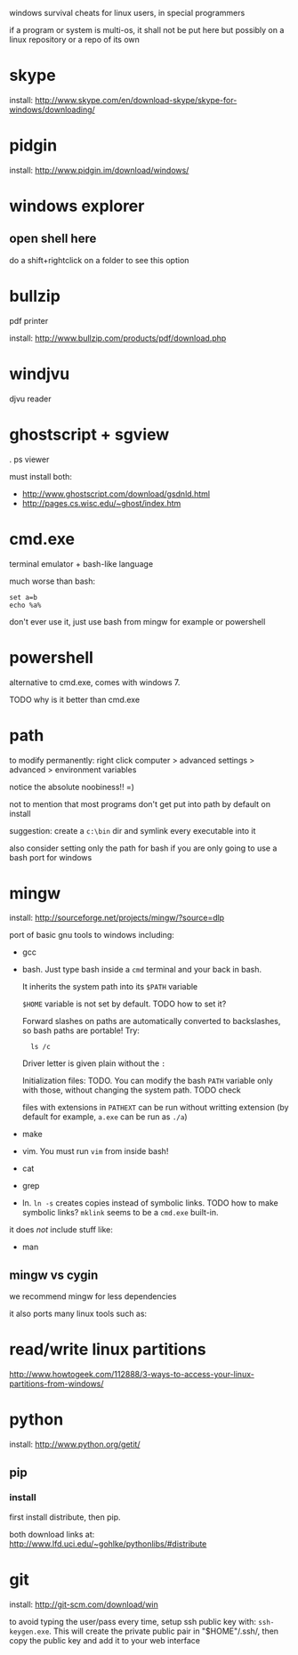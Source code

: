 windows survival cheats for linux users, in special programmers

if a program or system is multi-os, it shall not be put here but possibly on a linux repository or a repo of its own

# skype

install: <http://www.skype.com/en/download-skype/skype-for-windows/downloading/>

# pidgin

install: <http://www.pidgin.im/download/windows/>

# windows explorer

## open shell here

do a shift+rightclick on a folder to see this option

# bullzip

pdf printer

install: <http://www.bullzip.com/products/pdf/download.php>

# windjvu

djvu reader

# ghostscript + sgview

. ps viewer

must install both:

- <http://www.ghostscript.com/download/gsdnld.html>
- <http://pages.cs.wisc.edu/~ghost/index.htm>

# cmd.exe

terminal emulator + bash-like language

much worse than bash:

    set a=b
    echo %a%

don't ever use it, just use bash from mingw for example or powershell

# powershell

alternative to cmd.exe, comes with windows 7.

TODO why is it better than cmd.exe

# path

to modify permanently: right click computer > advanced settings > advanced > environment variables

notice the absolute noobiness!! =)

not to mention that most programs don't get put into path by default on install

suggestion: create a `c:\bin` dir and symlink every executable into it

also consider setting only the path for bash if you are only going to use a bash port for windows

# mingw

install: <http://sourceforge.net/projects/mingw/?source=dlp> 

port of basic gnu tools to windows including:

- gcc
- bash. Just type bash inside a `cmd` terminal and your back in bash.

    It inherits the system path into its `$PATH` variable

    `$HOME` variable is not set by default. TODO how to set it?

    Forward slashes on paths are automatically converted to backslashes, so bash paths are portable! Try:

        ls /c

    Driver letter is given plain without the `:`

    Initialization files: TODO. You can modify the bash `PATH` variable only with those, without changing the system path. TODO check

    files with extensions in `PATHEXT` can be run without writting extension (by default for example, `a.exe` can be run as `./a`)

- make
- vim. You must run `vim` from inside bash!
- cat
- grep
- ln. `ln -s` creates copies instead of symbolic links. TODO how to make symbolic links? `mklink` seems to be a `cmd.exe` built-in.

it does *not* include stuff like:

- man

## mingw vs cygin

we recommend mingw for less dependencies

it also ports many linux tools such as:

# read/write linux partitions

<http://www.howtogeek.com/112888/3-ways-to-access-your-linux-partitions-from-windows/>

# python

install: <http://www.python.org/getit/>

## pip

### install

first install distribute, then pip.

both download links at: <http://www.lfd.uci.edu/~gohlke/pythonlibs/#distribute>

# git

install: <http://git-scm.com/download/win>

to avoid typing the user/pass every time, setup ssh public key with: `ssh-keygen.exe`. This will create the private public pair in "$HOME"/.ssh/, then copy the public key and add it to your web interface

